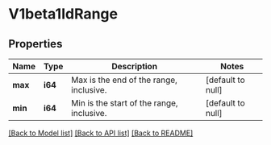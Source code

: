 # V1beta1IdRange

## Properties
Name | Type | Description | Notes
------------ | ------------- | ------------- | -------------
**max** | **i64** | Max is the end of the range, inclusive. | [default to null]
**min** | **i64** | Min is the start of the range, inclusive. | [default to null]

[[Back to Model list]](../README.md#documentation-for-models) [[Back to API list]](../README.md#documentation-for-api-endpoints) [[Back to README]](../README.md)


